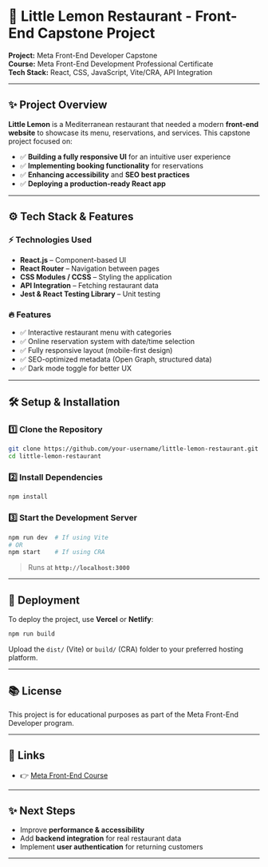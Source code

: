 # 🏡 Little Lemon Restaurant - Front-End Capstone Project

**Project:** Meta Front-End Developer Capstone  
**Course:** Meta Front-End Development Professional Certificate  
**Tech Stack:** React, CSS, JavaScript, Vite/CRA, API Integration  

---

## ✨ Project Overview

**Little Lemon** is a Mediterranean restaurant that needed a modern **front-end website** to showcase its menu, reservations, and services. This capstone project focused on:

- ✅ **Building a fully responsive UI** for an intuitive user experience
- ✅ **Implementing booking functionality** for reservations
- ✅ **Enhancing accessibility** and **SEO best practices**
- ✅ **Deploying a production-ready React app**

---

## ⚙️ Tech Stack & Features

### **⚡ Technologies Used**
- **React.js** – Component-based UI
- **React Router** – Navigation between pages
- **CSS Modules / CCSS** – Styling the application
- **API Integration** – Fetching restaurant data
- **Jest & React Testing Library** – Unit testing

### **🔥 Features**
- ✅ Interactive restaurant menu with categories
- ✅ Online reservation system with date/time selection
- ✅ Fully responsive layout (mobile-first design)
- ✅ SEO-optimized metadata (Open Graph, structured data)
- ✅ Dark mode toggle for better UX

---

## 🛠 Setup & Installation

### **1️⃣ Clone the Repository**
```bash
git clone https://github.com/your-username/little-lemon-restaurant.git
cd little-lemon-restaurant
```

### **2️⃣ Install Dependencies**
```bash
npm install
```

### **3️⃣ Start the Development Server**
```bash
npm run dev  # If using Vite
# OR
npm start    # If using CRA
```
> Runs at **`http://localhost:3000`**  

---

## 🚀 Deployment

To deploy the project, use **Vercel** or **Netlify**:
```bash
npm run build
```
Upload the `dist/` (Vite) or `build/` (CRA) folder to your preferred hosting platform.

---

## 📚 License

This project is for educational purposes as part of the Meta Front-End Developer program.

---

## 📍 Links

- 👉 [Meta Front-End Course](https://www.coursera.org/meta-frontend)  

---

## ✨ Next Steps
- Improve **performance & accessibility**
- Add **backend integration** for real restaurant data
- Implement **user authentication** for returning customers

---
